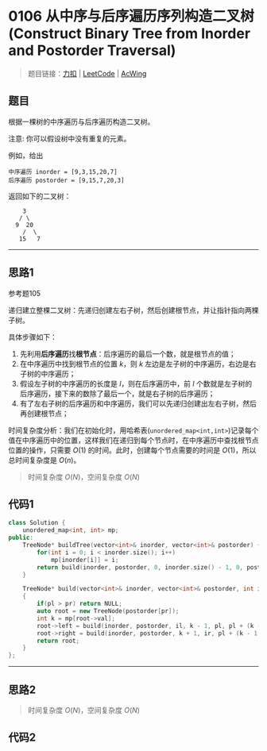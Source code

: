# 0106 从中序与后序遍历序列构造二叉树(Construct Binary Tree from Inorder and Postorder Traversal)

> 题目链接：[力扣](https://leetcode-cn.com/problems/construct-binary-tree-from-inorder-and-postorder-traversal/) | [LeetCode](https://leetcode.com/problems/construct-binary-tree-from-inorder-and-postorder-traversal/) | [AcWing](https://www.acwing.com/activity/content/problem/content/2459/1/)

## 题目

根据一棵树的中序遍历与后序遍历构造二叉树。

注意:
你可以假设树中没有重复的元素。

例如，给出

```plain
中序遍历 inorder = [9,3,15,20,7]
后序遍历 postorder = [9,15,7,20,3]
```

返回如下的二叉树：

```plain
    3
   / \
  9  20
    /  \
   15   7
```

---

## 思路1

参考题105

递归建立整棵二叉树：先递归创建左右子树，然后创建根节点，并让指针指向两棵子树。

具体步骤如下：

1. 先利用**后序遍历**找**根节点**：后序遍历的最后一个数，就是根节点的值；
2. 在中序遍历中找到根节点的位置 $k$，则 $k$ 左边是左子树的中序遍历，右边是右子树的中序遍历；
3. 假设左子树的中序遍历的长度是 $l$，则在后序遍历中，前 $l$ 个数就是左子树的后序遍历，接下来的数除了最后一个，就是右子树的后序遍历；
4. 有了左右子树的后序遍历和中序遍历，我们可以先递归创建出左右子树，然后再创建根节点；

时间复杂度分析：我们在初始化时，用哈希表(`unordered_map<int,int>`)记录每个值在中序遍历中的位置，这样我们在递归到每个节点时，在中序遍历中查找根节点位置的操作，只需要 $O(1)$ 的时间。此时，创建每个节点需要的时间是 $O(1)$，所以总时间复杂度是 $O(n)$。

> 时间复杂度 $O(N)$，空间复杂度 $O(N)$

## 代码1

```cpp
class Solution {
    unordered_map<int, int> mp;
public:
    TreeNode* buildTree(vector<int>& inorder, vector<int>& postorder) {
        for(int i = 0; i < inorder.size(); i++)
            mp[inorder[i]] = i;
        return build(inorder, postorder, 0, inorder.size() - 1, 0, postorder.size() - 1);
    }

    TreeNode* build(vector<int>& inorder, vector<int>& postorder, int il, int ir, int pl, int pr)
    {
        if(pl > pr) return NULL;
        auto root = new TreeNode(postorder[pr]);
        int k = mp[root->val];
        root->left = build(inorder, postorder, il, k - 1, pl, pl + (k - 1 - il));
        root->right = build(inorder, postorder, k + 1, ir, pl + (k - 1 - il) + 1, pr - 1);
        return root;
    }
};
```

---

## 思路2

> 时间复杂度 $O(N)$，空间复杂度 $O(N)$

## 代码2

```cpp

```
